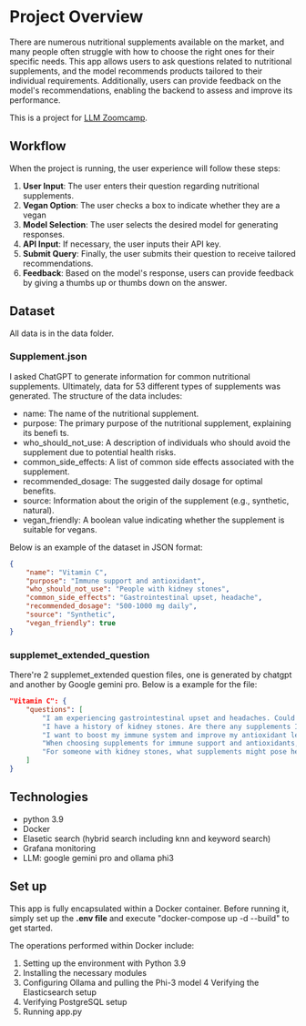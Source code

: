 # Project Overview

There are numerous nutritional supplements available on the market, and many people often struggle with how to choose the right ones for their specific needs. This app allows users to ask questions related to nutritional supplements, and the model recommends products tailored to their individual requirements. Additionally, users can provide feedback on the model's recommendations, enabling the backend to assess and improve its performance.

This is a project for [LLM Zoomcamp](https://github.com/DataTalksClub/llm-zoomcamp).

## Workflow

When the project is running, the user experience will follow these steps:

1. **User Input**: The user enters their question regarding nutritional supplements.
2. **Vegan Option**: The user checks a box to indicate whether they are a vegan
3. **Model Selection**: The user selects the desired model for generating responses.
4. **API Input**: If necessary, the user inputs their API key.
5. **Submit Query**: Finally, the user submits their question to receive tailored recommendations.
6. **Feedback**: Based on the model's response, users can provide feedback by giving a thumbs up or thumbs down on the answer.

## Dataset
All data is in the data folder.
### Supplement.json
I asked ChatGPT to generate information for common nutritional supplements. Ultimately, data for 53 different types of supplements was generated. The structure of the data includes:
* name: The name of the nutritional supplement.
* purpose: The primary purpose of the nutritional supplement, explaining its benefi ts.
* who_should_not_use: A description of individuals who should avoid the supplement due to potential health risks.
* common_side_effects: A list of common side effects associated with the supplement.
* recommended_dosage: The suggested daily dosage for optimal benefits.
* source: Information about the origin of the supplement (e.g., synthetic, natural).
* vegan_friendly: A boolean value indicating whether the supplement is suitable for vegans.

Below is an example of the dataset in JSON format:
``` json
{
    "name": "Vitamin C",
    "purpose": "Immune support and antioxidant",
    "who_should_not_use": "People with kidney stones",
    "common_side_effects": "Gastrointestinal upset, headache",
    "recommended_dosage": "500-1000 mg daily",
    "source": "Synthetic",
    "vegan_friendly": true
}

```

### supplemet_extended_question
There're 2 supplemet_extended question files, one is generated by chatgpt and another by Google gemini pro.
Below is a example for the file:
``` json
"Vitamin C": {
    "questions": [
        "I am experiencing gastrointestinal upset and headaches. Could these symptoms be related to a supplement, and are there common dietary recommendations to reduce these issues?",
        "I have a history of kidney stones. Are there any supplements I should avoid in this case?",
        "I want to boost my immune system and improve my antioxidant levels. What are common supplements or lifestyle changes that can support these health goals?",
        "When choosing supplements for immune support and antioxidants, what are the key benefits to consider?",
        "For someone with kidney stones, what supplements might pose health risks, and how can these risks be effectively managed?"
    ]
}
```

## Technologies
* python 3.9
* Docker
* Elasetic search (hybrid search including knn and keyword search)
* Grafana monitoring
* LLM: google gemini pro and ollama phi3

## Set up
This app is fully encapsulated within a Docker container. Before running it, simply set up the **.env file** and execute "docker-compose up -d --build" to get started.

The operations performed within Docker include:

1. Setting up the environment with Python 3.9
2. Installing the necessary modules
3. Configuring Ollama and pulling the Phi-3 model
4 Verifying the Elasticsearch setup
5. Verifying PostgreSQL setup
6. Running app.py
